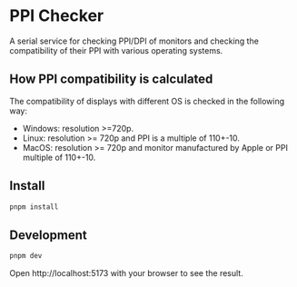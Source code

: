 # PPI Checker

A serial service for checking PPI/DPI of monitors and checking the compatibility of their PPI with various operating systems.

## How PPI compatibility is calculated

The compatibility of displays with different OS is checked in the following way:

- Windows: resolution >=720p.
- Linux: resolution >= 720p and PPI is a multiple of 110+-10.
- MacOS: resolution >= 720p and monitor manufactured by Apple or PPI multiple of 110+-10.

## Install

```sh
pnpm install
```

## Development

```sh
pnpm dev
```

Open http://localhost:5173 with your browser to see the result.

